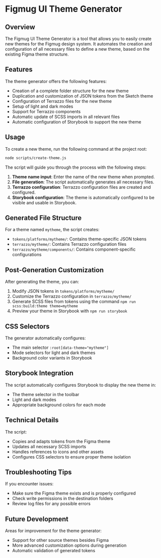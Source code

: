 # Figmug UI Theme Generator

## Overview

The Figmug UI Theme Generator is a tool that allows you to easily create new themes for the Figmug design system. It automates the creation and configuration of all necessary files to define a new theme, based on the existing Figma theme structure.

## Features

The theme generator offers the following features:

- Creation of a complete folder structure for the new theme
- Duplication and customization of JSON tokens from the Sketch theme
- Configuration of Terrazzo files for the new theme
- Setup of light and dark modes
- Support for Terrazzo components
- Automatic update of SCSS imports in all relevant files
- Automatic configuration of Storybook to support the new theme

## Usage

To create a new theme, run the following command at the project root:

```bash
node scripts/create-theme.js
```

The script will guide you through the process with the following steps:

1. **Theme name input**: Enter the name of the new theme when prompted.
2. **File generation**: The script automatically generates all necessary files.
3. **Terrazzo configuration**: Terrazzo configuration files are created and configured.
4. **Storybook configuration**: The theme is automatically configured to be visible and usable in Storybook.

## Generated File Structure

For a theme named `mytheme`, the script creates:

- `tokens/platforms/mytheme/`: Contains theme-specific JSON tokens
- `terrazzo/mytheme/`: Contains Terrazzo configuration files
- `terrazzo/mytheme/components/`: Contains component-specific configurations

## Post-Generation Customization

After generating the theme, you can:

1. Modify JSON tokens in `tokens/platforms/mytheme/`
2. Customize the Terrazzo configuration in `terrazzo/mytheme/`
3. Generate SCSS files from tokens using the command `npm run scss:build:theme theme=mytheme`
4. Preview your theme in Storybook with `npm run storybook`

## CSS Selectors

The generator automatically configures:

- The main selector `:root[data-theme="mytheme"]`
- Mode selectors for light and dark themes
- Background color variants in Storybook

## Storybook Integration

The script automatically configures Storybook to display the new theme in:

- The theme selector in the toolbar
- Light and dark modes
- Appropriate background colors for each mode

## Technical Details

The script:

- Copies and adapts tokens from the Figma theme
- Updates all necessary SCSS imports
- Handles references to icons and other assets
- Configures CSS selectors to ensure proper theme isolation

## Troubleshooting Tips

If you encounter issues:

- Make sure the Figma theme exists and is properly configured
- Check write permissions in the destination folders
- Review log files for any possible errors

## Future Development

Areas for improvement for the theme generator:

- Support for other source themes besides Figma
- More advanced customization options during generation
- Automatic validation of generated tokens
